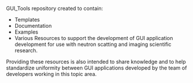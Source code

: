 GUI_Tools repository created to contain:
* Templates
* Documentation
* Examples
* Various Resources
to support the development of GUI application development for use with 
neutron scatting and imaging scientific research.

Providing these resources is also intended to share knowledge and to help 
standardize uniformity between GUI applications developed by the team of 
developers working in this topic area.